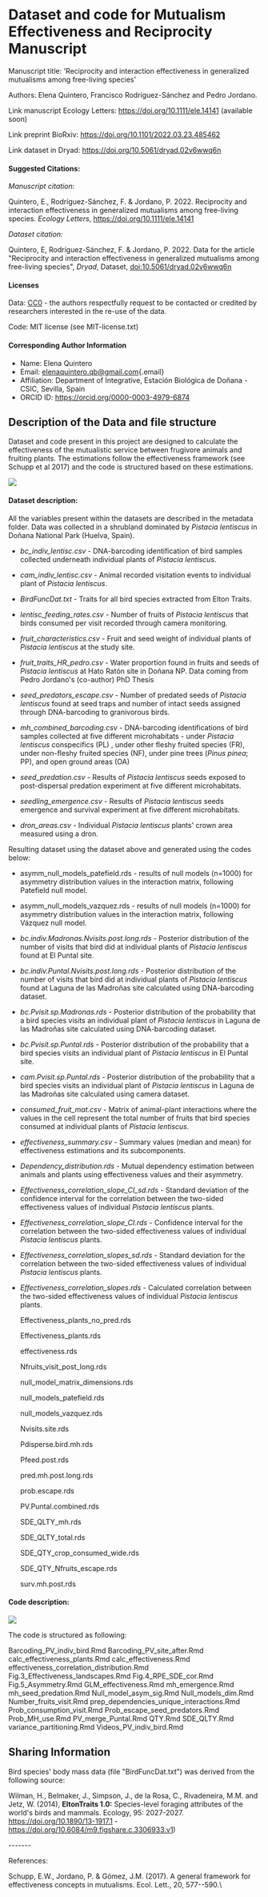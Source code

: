 # Dataset and code for Mutualism Effectiveness and Reciprocity Manuscript

Manuscript title: 'Reciprocity and interaction effectiveness in generalized mutualisms among free-living species'

Authors: Elena Quintero, Francisco Rodríguez-Sánchez and Pedro Jordano.

Link manuscript Ecology Letters: <https://doi.org/10.1111/ele.14141> (available soon)

Link preprint BioRxiv: <https://doi.org/10.1101/2022.03.23.485462>

Link dataset in Dryad: <https://doi.org/10.5061/dryad.02v6wwq6n>

#### Suggested Citations:

*Manuscript citation:*

Quintero, E., Rodríguez-Sánchez, F. & Jordano, P. 2022. Reciprocity and interaction effectiveness in generalized mutualisms among free-living species. *Ecology Letters*, <https://doi.org/10.1111/ele.14141>

*Dataset citation:*

Quintero, E, Rodríguez-Sánchez, F. & Jordano, P. 2022. Data for the article "Reciprocity and interaction effectiveness in generalized mutualisms among free-living species", *Dryad*, Dataset, <doi:10.5061/dryad.02v6wwq6n>

#### Licenses

Data: [CC0](https://creativecommons.org/share-your-work/public-domain/cc0/) - the authors respectfully request to be contacted or credited by researchers interested in the re-use of the data.

Code: MIT license (see MIT-license.txt)

#### Corresponding Author Information

-   Name: Elena Quintero
-   Email: [elenaquintero.qb\@gmail.com](mailto:elenaquintero.qb@gmail.com){.email}
-   Affiliation: Department of Integrative, Estación Biológica de Doñana - CSIC, Sevilla, Spain
-   ORCID ID: <https://orcid.org/0000-0003-4979-6874>

## Description of the Data and file structure

Dataset and code present in this project are designed to calculate the effectiveness of the mutualistic service between frugivore animals and fruiting plants. The estimations follow the effectiveness framework (see Schupp et al 2017) and the code is structured based on these estimations.

![](framework.jpg)

#### Dataset description:

All the variables present within the datasets are described in the metadata folder. Data was collected in a shrubland dominated by *Pistacia lentiscus* in Doñana National Park (Huelva, Spain).

-   *bc_indiv_lentisc.csv* - DNA-barcoding identification of bird samples collected underneath individual plants of *Pistacia lentiscus*.

-   *cam_indiv_lentisc.csv* - Animal recorded visitation events to individual plant of *Pistacia lentiscus*.

-   *BirdFuncDat.txt* - Traits for all bird species extracted from Elton Traits.

-   *lentisc_feeding_rates.csv* - Number of fruits of *Pistacia lentiscus* that birds consumed per visit recorded through camera monitoring.

-   *fruit_characteristics.csv* - Fruit and seed weight of individual plants of *Pistacia lentiscus* at the study site.

-   *fruit_traits_HR_pedro.csv* - Water proportion found in fruits and seeds of *Pistacia lentiscus* at Hato Ratón site in Doñana NP. Data coming from Pedro Jordano's (co-author) PhD Thesis

-   *seed_predators_escape.csv* - Number of predated seeds of *Pistacia lentiscus* found at seed traps and number of intact seeds assigned through DNA-barcoding to granivorous birds.

-   *mh_combined_barcoding.csv* - DNA-barcoding identifications of bird samples collected at five different microhabitats - under *Pistacia lentiscus* conspecifics (PL) , under other fleshy fruited species (FR), under non-fleshy fruited species (NF), under pine trees (*Pinus pinea*; PP), and open ground areas (OA) 

-   *seed_predation.csv* - Results of *Pistacia lentiscus* seeds exposed to post-dispersal predation experiment at five different microhabitats.

-   *seedling_emergence.csv* - Results of *Pistacia lentiscus* seeds emergence and survival experiment at five different microhabitats.

-   *dron_areas.csv* - Individual *Pistacia lentiscus* plants' crown area measured using a dron.

Resulting dataset using the dataset above and generated using the codes below:

-   asymm_null_models_patefield.rds - results of null models (n=1000) for asymmetry distribution values in the interaction matrix, following Patefield null model.

-   asymm_null_models_vazquez.rds - results of null models (n=1000) for asymmetry distribution values in the interaction matrix, following Vázquez null model.

-   *bc.indiv.Madronas.Nvisits.post.long.rds* - Posterior distribution of the number of visits that bird did at individual plants of *Pistacia lentiscus* found at El Puntal site.

-   *bc.indiv.Puntal.Nvisits.post.long.rds* - Posterior distribution of the number of visits that bird did at individual plants of *Pistacia lentiscus* found at Laguna de las Madroñas site calculated using DNA-barcoding dataset.

-   *bc.Pvisit.sp.Madronas.rds* - Posterior distribution of the probability that a bird species visits an individual plant of *Pistacia lentiscus* in Laguna de las Madroñas site calculated using DNA-barcoding dataset.

-   *bc.Pvisit.sp.Puntal.rds* - Posterior distribution of the probability that a bird species visits an individual plant of *Pistacia lentiscus* in El Puntal site.

-   *cam.Pvisit.sp.Puntal.rds* - Posterior distribution of the probability that a bird species visits an individual plant of *Pistacia lentiscus* in Laguna de las Madroñas site calculated using camera dataset.

-   *consumed_fruit_mat.csv* - Matrix of animal-plant interactions where the values in the cell represent the total number of fruits that bird species consumed at individual plants of *Pistacia lentiscus.*

-   *effectiveness_summary.csv* - Summary values (median and mean) for effectiveness estimations and its subcomponents.

-   *Dependency_distribution.rds* - Mutual dependency estimation between animals and plants using effectiveness values and their asymmetry.

-   *Effectiveness_correlation_slope_CI_sd.rds* - Standard deviation of the confidence interval for the correlation between the two-sided effectiveness values of individual *Pistacia lentiscus* plants.

-   *Effectiveness_correlation_slope_CI.rds* - Confidence interval for the correlation between the two-sided effectiveness values of individual *Pistacia lentiscus* plants.

-   *Effectiveness_correlation_slopes_sd.rds* - Standard deviation for the correlation between the two-sided effectiveness values of individual *Pistacia lentiscus* plants.

-   *Effectiveness_correlation_slopes.rds* - Calculated correlation between the two-sided effectiveness values of individual *Pistacia lentiscus* plants.

    Effectiveness_plants_no_pred.rds

    Effectiveness_plants.rds

    effectiveness.rds

    Nfruits_visit_post_long.rds

    null_model_matrix_dimensions.rds

    null_models_patefield.rds

    null_models_vazquez.rds

    Nvisits.site.rds

    Pdisperse.bird.mh.rds

    Pfeed.post.rds

    pred.mh.post.long.rds

    prob.escape.rds

    PV.Puntal.combined.rds

    SDE_QLTY_mh.rds

    SDE_QLTY_total.rds

    SDE_QTY_crop_consumed_wide.rds

    SDE_QTY_Nfruits_escape.rds

    surv.mh.post.rds

#### Code description:

![](code.jpg)

The code is structured as following:

Barcoding_PV_indiv_bird.Rmd
Barcoding_PV_site_after.Rmd
calc_effectiveness_plants.Rmd
calc_effectiveness.Rmd
effectiveness_correlation_distribution.Rmd
Fig.3_Effectiveness_landscapes.Rmd
Fig.4_RPE_SDE_cor.Rmd
Fig.5_Asymmetry.Rmd
GLM_effectiveness.Rmd
mh_emergence.Rmd
mh_seed_predation.Rmd
Null_model_asym_sig.Rmd
Null_models_dim.Rmd
Number_fruits_visit.Rmd
prep_dependencies_unique_interactions.Rmd
Prob_consumption_visit.Rmd
Prob_escape_seed_predators.Rmd
Prob_MH_use.Rmd
PV_merge_Puntal.Rmd
QTY.Rmd
SDE_QLTY.Rmd
variance_partitioning.Rmd
Videos_PV_indiv_bird.Rmd


## Sharing Information

Bird species' body mass data (file "BirdFuncDat.txt") was derived from the following source:

Wilman, H., Belmaker, J., Simpson, J., de la Rosa, C., Rivadeneira, M.M. and Jetz, W. (2014), **EltonTraits 1.0:** Species-level foraging attributes of the world's birds and mammals. Ecology, 95: 2027-2027. <https://doi.org/10.1890/13-1917.1> - <https://doi.org/10.6084/m9.figshare.c.3306933.v1>)

\-\-\-\-\-\--

References:

Schupp, E.W., Jordano, P. & Gómez, J.M. (2017). A general framework for effectiveness concepts in mutualisms. Ecol. Lett., 20, 577--590.\
